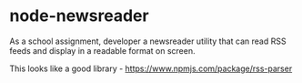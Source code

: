 # node-newsreader
As a school assignment, developer a newsreader utility that can read RSS feeds and display in a readable format on screen.


This looks like a good library - https://www.npmjs.com/package/rss-parser
